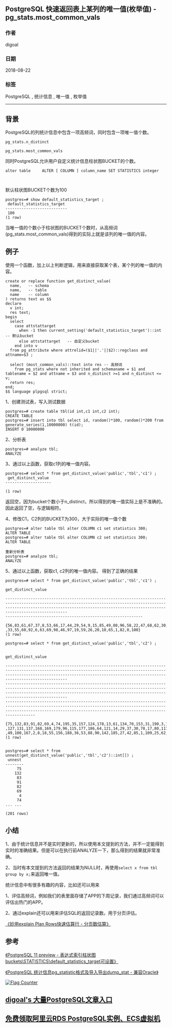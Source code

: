 ## PostgreSQL 快速返回表上某列的唯一值(枚举值) - pg_stats.most_common_vals  
                                                           
### 作者                                                           
digoal                                                           
                                                           
### 日期                                                           
2018-08-22                                                         
                                                           
### 标签                                                           
PostgreSQL , 统计信息 , 唯一值 , 枚举值     
                                                           
----                                                           
                                                           
## 背景     
PostgreSQL的列统计信息中包含一项高频词，同时包含一项唯一值个数。  
  
```  
pg_stats.n_distinct  
  
pg_stats.most_common_vals  
```  
  
同时PostgreSQL允许用户自定义统计信息柱状图BUCKET的个数。  
  
```  
alter table     ALTER [ COLUMN ] column_name SET STATISTICS integer  
  
  
```  
  
默认柱状图BUCKET个数为100  
  
```  
postgres=# show default_statistics_target ;  
 default_statistics_target   
---------------------------  
 100  
(1 row)  
```  
  
当唯一值的个数小于柱状图的BUCKET个数时，从高频词(pg_stats.most_common_vals)得到的实际上就是该列的唯一值的内容。  
  
## 例子  
  
使用一个函数，加上以上判断逻辑，用来直接获取某个表，某个列的唯一值的内容。  
  
```  
create or replace function get_distinct_value(  
  name,   -- schema  
  name,   -- table  
  name    -- column  
) returns text as $$  
declare  
  v int;  
  res text;  
begin  
  select   
    case attstattarget   
      when -1 then current_setting('default_statistics_target')::int   -- 默认bucket  
      else attstattarget   -- 自定义bucket  
    end into v   
  from pg_attribute where attrelid=($1||'.'||$2)::regclass and attname=$3 ;  
    
  select (most_common_vals)::text into res -- 高频词  
    from pg_stats where not inherited and schemaname = $1 and tablename = $2 and attname = $3 and n_distinct >=1 and n_distinct <= v;  
  return res;  
end;  
$$ language plpgsql strict;  
```  
  
1、创建测试表，写入测试数据  
  
```  
postgres=# create table tbl(id int,c1 int,c2 int);  
CREATE TABLE  
postgres=# insert into tbl select id, random()*100, random()*200 from generate_series(1,10000000) t(id);  
INSERT 0 10000000  
```  
  
2、分析表  
  
```  
postgres=# analyze tbl;  
ANALYZE  
```  
  
  
3、通过以上函数，获取c1列的唯一值内容。  
  
```  
postgres=# select * from get_distinct_value('public','tbl','c1') ;  
 get_distinct_value   
--------------------  
   
(1 row)  
```  
  
返回空，因为bucket个数小于n_distinct，所以得到的唯一值实际上是不准确的。因此返回了空，与逻辑相符。  
    
  
4、修改C1，C2列的BUCKET为300，大于实际的唯一值个数  
  
```  
postgres=# alter table tbl alter COLUMN c1 set statistics 300;  
ALTER TABLE  
postgres=# alter table tbl alter COLUMN c2 set statistics 300;  
ALTER TABLE  
  
重新分析表  
postgres=# analyze tbl;  
ANALYZE  
```  
  
5、通过以上函数，获取c1, c2列的唯一值内容。 得到了正确的结果  
  
```  
postgres=# select * from get_distinct_value('public','tbl','c1') ;  
                                                                                                                                           get_distinct_value                                                                                  
                                                              
---------------------------------------------------------------------------------------------------------------------------------------------------------------------------------------------------------------------------------------------  
------------------------------------------------------------  
 {56,83,61,67,37,8,53,66,17,44,29,54,9,15,85,49,80,96,58,22,47,68,62,30,77,34,64,23,39,11,5,24,42,7,3,32,57,73,88,40,93,13,91,86,51,89,81,43,71,35,45,48,84,16,87,50,27,99,4,25,38,14,41,72,78,95,74,76,18,94,28,90,2,12,79,21,70,36,52,75,31  
,33,55,60,92,6,63,69,98,46,97,19,59,26,20,10,65,1,82,0,100}  
(1 row)  
  
postgres=# select * from get_distinct_value('public','tbl','c2') ;  
                                                                                                                                                                                                                                               
                                                                                                      get_distinct_value                                                                                                                       
                                                                                                                                                                                                                                 
---------------------------------------------------------------------------------------------------------------------------------------------------------------------------------------------------------------------------------------------  
---------------------------------------------------------------------------------------------------------------------------------------------------------------------------------------------------------------------------------------------  
-------------------------------------------------------------------------------------------------------------------------------------------------------------------------------------------------------------------------------  
 {75,132,83,91,82,69,4,74,195,35,157,124,178,13,61,134,70,153,31,190,3,150,84,135,140,50,114,152,193,119,147,116,143,199,11,45,68,94,183,5,93,51,130,32,98,46,118,47,52,79,146,6,39,101,154,162,191,66,148,165,187,21,67,72,103,54,73,122,106  
,127,131,137,168,169,179,96,115,177,186,64,121,14,29,37,30,78,17,80,117,120,133,144,159,7,26,38,113,172,141,158,89,155,164,15,63,125,184,108,12,189,56,139,20,59,43,104,126,48,65,163,166,19,28,77,180,194,95,99,198,176,16,33,40,110,160,197  
,49,100,167,2,8,18,55,156,188,36,53,88,90,142,185,27,42,85,1,109,25,62,57,107,123,76,112,86,10,71,128,149,175,24,34,92,173,181,60,97,136,151,41,58,111,161,192,9,81,87,105,182,23,129,138,145,171,44,174,196,22,170,102,200,0}  
(1 row)  
  
  
postgres=# select * from unnest(get_distinct_value('public','tbl','c2')::int[]) ;  
 unnest   
--------  
     75  
    132  
     83  
     91  
     82  
     69  
      4  
     74  
... ...  
  
(201 rows)  
```  
  
## 小结  
1、由于统计信息并不是实时更新的，所以使用本文提到的方法，并不一定能得到实时的准确结果。但是可以在执行前ANALYZE一下，那么得到的结果就非常准确。  
  
2、当时有本文提到的方法返回的结果为NULL时，再使用```select x from tbl group by x;```来返回唯一值。  
  
统计信息中有很多有趣的内容，比如还可以用来  
  
1、评估高频词，例如我们的表里面存储了APP的下周记录，我们通过高频词可以评估出热门的APP。  
  
2、通过explain还可以用来评估SQL的返回记录数。用于分页评估。  
  
[《妙用explain Plan Rows快速估算行 - 分页数估算》](../201509/20150919_02.md)    
  
## 参考  
[《PostgreSQL 11 preview - 表达式索引柱状图buckets\STATISTICS\default_statistics_target可设置》](../201805/20180519_07.md)    
  
[《PostgreSQL 统计信息pg_statistic格式及导入导出dump_stat - 兼容Oracle》](../201710/20171030_02.md)    
  
  
  
<a rel="nofollow" href="http://info.flagcounter.com/h9V1"  ><img src="http://s03.flagcounter.com/count/h9V1/bg_FFFFFF/txt_000000/border_CCCCCC/columns_2/maxflags_12/viewers_0/labels_0/pageviews_0/flags_0/"  alt="Flag Counter"  border="0"  ></a>  
  
  
  
  
  
  
## [digoal's 大量PostgreSQL文章入口](https://github.com/digoal/blog/blob/master/README.md "22709685feb7cab07d30f30387f0a9ae")
  
  
## [免费领取阿里云RDS PostgreSQL实例、ECS虚拟机](https://free.aliyun.com/ "57258f76c37864c6e6d23383d05714ea")
  
